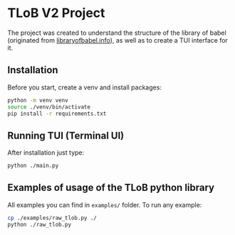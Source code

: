 # TLoB V2 Project

The project was created to understand the structure of the library of babel (originated from [libraryofbabel.info](https://libraryofbabel.info)), as well as to create a TUI interface for it.

## Installation

Before you start, create a venv and install packages:

```sh
python -m venv venv
source ./venv/bin/activate
pip install -r requirements.txt
```

## Running TUI (Terminal UI)

After installation just type:

```sh
python ./main.py
```

## Examples of usage of the TLoB python library

All examples you can find in `examples/` folder. To run any example:

```sh
cp ./examples/raw_tlob.py ./
python ./raw_tlob.py
```

